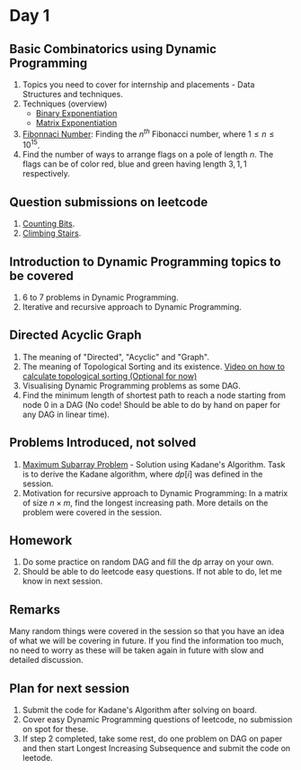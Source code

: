 # Day 1

## Basic Combinatorics using Dynamic Programming
1. Topics you need to cover for internship and placements - Data Structures and techniques.
2. Techniques (overview)
   - [Binary Exponentiation](https://cp-algorithms.com/algebra/binary-exp.html)
   - [Matrix Exponentiation](https://cp-algorithms.com/algebra/binary-exp.html#effective-computation-of-fibonacci-numbers)
2. [Fibonnaci Number](https://cp-algorithms.com/algebra/fibonacci-numbers.html#matrix-form): Finding the $n^{th}$ Fibonacci number, where $1\le n\le 10^{15}$.
3. Find the number of ways to arrange flags on a pole of length $n$. The flags can be of color red, blue and green having length $3, 1, 1$ respectively.



## Question submissions on leetcode
1. [Counting Bits](https://leetcode.com/problems/counting-bits/).
2. [Climbing Stairs](https://leetcode.com/problems/climbing-stairs/).

## Introduction to Dynamic Programming topics to be covered
1. $6$ to $7$ problems in Dynamic Programming.
2. Iterative and recursive approach to Dynamic Programming.

## Directed Acyclic Graph
1. The meaning of "Directed", "Acyclic" and "Graph".
2. The meaning of Topological Sorting and its existence. [Video on how to calculate topological sorting (Optional for now)](https://www.youtube.com/watch?v=eL-KzMXSXXI)
3. Visualising Dynamic Programming problems as some DAG.
4. Find the minimum length of shortest path to reach a node starting from node $0$ in a DAG (No code! Should be able to do by hand on paper for any DAG in linear time).

## Problems Introduced, not solved
1. [Maximum Subarray Problem](https://en.wikipedia.org/wiki/Maximum_subarray_problem) - Solution using Kadane's Algorithm. Task is to derive the Kadane algorithm, where $dp[i]$ was defined in the session.
2. Motivation for recursive approach to Dynamic Programming: In a matrix of size $n\times m$, find the longest increasing path. More details on the problem were covered in the session.

## Homework
1. Do some practice on random DAG and fill the dp array on your own.
2. Should be able to do leetcode easy questions. If not able to do, let me know in next session.

## Remarks
Many random things were covered in the session so that you have an idea of what we will be covering in future. If you find the information too much, no need to worry as these will be taken again in future with slow and detailed discussion.

## Plan for next session
1. Submit the code for Kadane's Algorithm after solving on board.
2. Cover easy Dynamic Programming questions of leetcode, no submission on spot for these.
3. If step 2 completed, take some rest, do one problem on DAG on paper and then start Longest Increasing Subsequence and submit the code on leetode.
